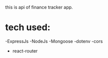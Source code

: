 this is api of finance tracker app.


# tech used:
-ExpressJs
-NodeJs
-Mongoose
-dotenv
-cors
- react-router


